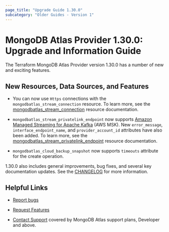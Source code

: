 ```yaml
---
page_title: "Upgrade Guide 1.30.0"
subcategory: "Older Guides - Version 1"
---
```


# MongoDB Atlas Provider 1.30.0: Upgrade and Information Guide

The Terraform MongoDB Atlas Provider version 1.30.0 has a number of new and exciting features.

## New Resources, Data Sources, and Features

- You can now use `Https` connections with the `mongodbatlas_stream_connection` resource. To learn more, see the [mongodbatlas_stream_connection](https://registry.terraform.io/providers/mongodb/mongodbatlas/latest/docs/resources/stream_connection) resource documentation.

- `mongodbatlas_stream_privatelink_endpoint` now supports [Amazon Managed Streaming for Apache Kafka](https://aws.amazon.com/msk/) (AWS MSK). New `error_message`, `interface_endpoint_name`, and `provider_account_id` attributes have also been added. To learn more, see the [mongodbatlas_stream_privatelink_endpoint](https://registry.terraform.io/providers/mongodb/mongodbatlas/latest/docs/resources/stream_privatelink_endpoint) resource documentation.

- `mongodbatlas_cloud_backup_snapshot` now supports `timeouts` attribute for the create operation.

1.30.0 also includes general improvements, bug fixes, and several key documentation updates. See the [CHANGELOG](https://github.com/mongodb/terraform-provider-mongodbatlas/blob/master/CHANGELOG.md) for more information.

## Helpful Links

* [Report bugs](https://github.com/mongodb/terraform-provider-mongodbatlas/issues)

* [Request Features](https://feedback.mongodb.com/forums/924145-atlas?category_id=370723)

* [Contact Support](https://docs.atlas.mongodb.com/support/) covered by MongoDB Atlas support plans, Developer and above.
